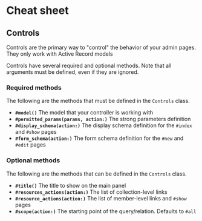 # Cheat sheet

## Controls

Controls are the primary way to "control" the behavior of your admin pages.
They only work with Active Record models

Controls have several required and optional methods. Note that all arguments
must be defined, even if they are ignored.


### Required methods

The following are the methods that must be defined in the `Controls` class.

* **`#model()`**
  The model that your controller is working with
* **`#permitted_params(params, action:)`**
  The strong parameters definition
* **`#display_schema(action:)`**
  The display schema definition for the `#index` and `#show` pages
* **`#form_schema(action:)`**
  The form schema definition for the `#new` and `#edit` pages


### Optional methods

The following are the methods that can be defined in the `Controls` class.

* **`#title()`**
  The title to show on the main panel
* **`#resources_actions(action:)`**
  The list of collection-level links
* **`#resource_actions(action:)`**
  The list of member-level links and `#show` pages
* **`#scope(action:)`**
  The starting point of the query/relation. Defaults to `#all`
